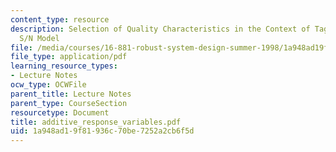 ```yaml
---
content_type: resource
description: Selection of Quality Characteristics in the Context of Taguchi?s Additive
  S/N Model
file: /media/courses/16-881-robust-system-design-summer-1998/1a948ad19f81936c70be7252a2cb6f5d_additive_response_variables.pdf
file_type: application/pdf
learning_resource_types:
- Lecture Notes
ocw_type: OCWFile
parent_title: Lecture Notes
parent_type: CourseSection
resourcetype: Document
title: additive_response_variables.pdf
uid: 1a948ad1-9f81-936c-70be-7252a2cb6f5d
---
```

